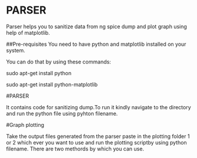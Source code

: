# PARSER


Parser helps you to sanitize data from ng spice dump and  plot graph using help of matplotlib.

##Pre-requisites
You need to have python and matplotlib installed on your system.

You can do that by using these commands:

sudo apt-get install python

sudo apt-get install python-matplotlib

#PARSER

It contains code for sanitizing dump.To run it kindly navigate to the directory and run the python file using 
pyhton filename.

#Graph plotting

Take the output files generated from the parser paste in the plotting folder 1 or 2 which ever you want to use and run
the plotting scriptby using python filename. There are two methords by which you can use. 

